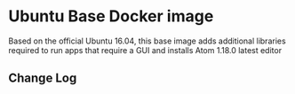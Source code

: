 # Ubuntu Base Docker image

Based on the official Ubuntu 16.04, this base image adds additional libraries required to run apps that require a GUI and installs Atom 1.18.0 latest editor

## Change Log
